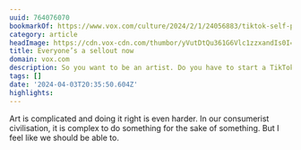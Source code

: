```yaml
---
uuid: 764076070
bookmarkOf: https://www.vox.com/culture/2024/2/1/24056883/tiktok-self-promotion-artist-career-how-to-build-following
category: article
headImage: https://cdn.vox-cdn.com/thumbor/yVutDtQu361G6Vlc1zzxandIs0I=/0x38:1920x1043/fit-in/1200x630/cdn.vox-cdn.com/uploads/chorus_asset/file/25258757/Vox_EleniKalorkoti.jpg
title: Everyone’s a sellout now
domain: vox.com
description: So you want to be an artist. Do you have to start a TikTok?
tags: []
date: '2024-04-03T20:35:50.604Z'
highlights: 
---
```


Art is complicated and doing it right is even harder. In our consumerist civilisation, it is complex to do something for the sake of something. But I feel like we should be able to.

